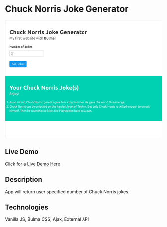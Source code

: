 # Chuck Norris Joke Generator
![Chuck Norris Joke Generator Image](/img/chuck-norris-joke-generator-demo.jpg)

## Live Demo
Click for a [Live Demo Here](http://onegreatapp.com/chuck-norris-joke-generator/)

## Description
App will return user specified number of Chuck Norris jokes.

## Technologies
Vanilla JS, Bulma CSS, Ajax, External API